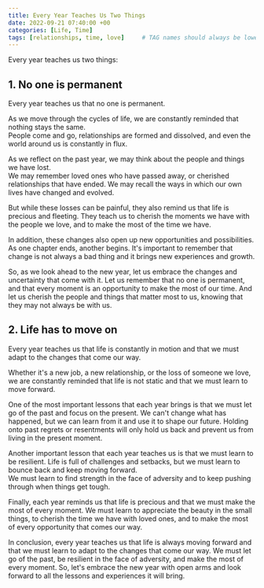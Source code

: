 ```yaml
---
title: Every Year Teaches Us Two Things
date: 2022-09-21 07:40:00 +00
categories: [Life, Time]
tags: [relationships, time, love]     # TAG names should always be lowercase
---
```


Every year teaches us two things: 

## 1. No one is permanent

Every year teaches us that no one is permanent. 

As we move through the cycles of life, we are constantly reminded that nothing stays the same.  
People come and go, relationships are formed and dissolved, and even the world around us is constantly in flux.

As we reflect on the past year, we may think about the people and things we have lost.  
We may remember loved ones who have passed away, or cherished relationships that have ended. We may recall the ways in which our own lives have changed and evolved.

But while these losses can be painful, they also remind us that life is precious and fleeting. They teach us to cherish the moments we have with the people we love, and to make the most of the time we have.

In addition, these changes also open up new opportunities and possibilities. As one chapter ends, another begins. It's important to remember that change is not always a bad thing and it brings new experiences and growth.

So, as we look ahead to the new year, let us embrace the changes and uncertainty that come with it. Let us remember that no one is permanent, and that every moment is an opportunity to make the most of our time. And let us cherish the people and things that matter most to us, knowing that they may not always be with us.

## 2. Life has to move on

Every year teaches us that life is constantly in motion and that we must adapt to the changes that come our way. 

Whether it's a new job, a new relationship, or the loss of someone we love, we are constantly reminded that life is not static and that we must learn to move forward.

One of the most important lessons that each year brings is that we must let go of the past and focus on the present. We can't change what has happened, but we can learn from it and use it to shape our future. Holding onto past regrets or resentments will only hold us back and prevent us from living in the present moment.

Another important lesson that each year teaches us is that we must learn to be resilient. Life is full of challenges and setbacks, but we must learn to bounce back and keep moving forward.  
We must learn to find strength in the face of adversity and to keep pushing through when things get tough.

Finally, each year reminds us that life is precious and that we must make the most of every moment. We must learn to appreciate the beauty in the small things, to cherish the time we have with loved ones, and to make the most of every opportunity that comes our way.

In conclusion, every year teaches us that life is always moving forward and that we must learn to adapt to the changes that come our way. We must let go of the past, be resilient in the face of adversity, and make the most of every moment. So, let's embrace the new year with open arms and look forward to all the lessons and experiences it will bring.
